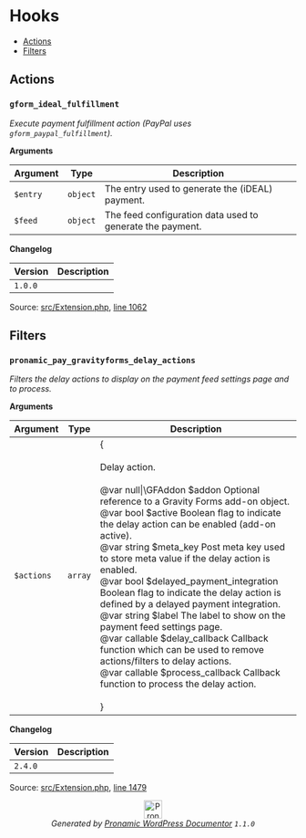 # Hooks

- [Actions](#actions)
- [Filters](#filters)

## Actions

### `gform_ideal_fulfillment`

*Execute payment fulfillment action (PayPal uses `gform_paypal_fulfillment`).*

**Arguments**

Argument | Type | Description
-------- | ---- | -----------
`$entry` | `object` | The entry used to generate the (iDEAL) payment.
`$feed` | `object` | The feed configuration data used to generate the payment.

**Changelog**

Version | Description
------- | -----------
`1.0.0` | 

Source: [src/Extension.php](../src/Extension.php), [line 1062](../src/Extension.php#L1062-L1072)

## Filters

### `pronamic_pay_gravityforms_delay_actions`

*Filters the delay actions to display on the payment feed settings page and to process.*

**Arguments**

Argument | Type | Description
-------- | ---- | -----------
`$actions` | `array` | {<br><br>    Delay action.<br><br>    @var null\|\GFAddon $addon                       Optional reference to a Gravity Forms add-on object.<br>    @var bool          $active                      Boolean flag to indicate the delay action can be enabled (add-on active).<br>    @var string        $meta_key                    Post meta key used to store meta value if the delay action is enabled.<br>    @var bool          $delayed_payment_integration Boolean flag to indicate the delay action is defined by a delayed payment integration.<br>    @var string        $label                       The label to show on the payment feed settings page.<br>    @var callable      $delay_callback              Callback function which can be used to remove actions/filters to delay actions.<br>    @var callable      $process_callback            Callback function to process the delay action.<br><br>}

**Changelog**

Version | Description
------- | -----------
`2.4.0` | 

Source: [src/Extension.php](../src/Extension.php), [line 1479](../src/Extension.php#L1479-L1501)


<p align="center"><a href="https://github.com/pronamic/wp-documentor"><img src="https://cdn.jsdelivr.net/gh/pronamic/wp-documentor@main/logos/pronamic-wp-documentor.svgo-min.svg" alt="Pronamic WordPress Documentor" width="32" height="32"></a><br><em>Generated by <a href="https://github.com/pronamic/wp-documentor">Pronamic WordPress Documentor</a> <code>1.1.0</code></em><p>

